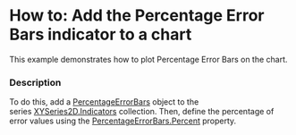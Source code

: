 # How to: Add the Percentage Error Bars indicator to a chart


<p>This example demonstrates how to plot Percentage Error Bars on the chart.</p>


<h3>Description</h3>

To do this, add a&nbsp;<a href="https://documentation.devexpress.com/#WPF/clsDevExpressXpfChartsPercentageErrorBarstopic">PercentageErrorBars</a>&nbsp;object to the series&nbsp;<a href="https://documentation.devexpress.com/#WPF/DevExpressXpfChartsXYSeries2D_Indicatorstopic">XYSeries2D.Indicators</a>&nbsp;collection.&nbsp;Then, define&nbsp;the percentage of error values using the&nbsp;<a href="https://documentation.devexpress.com/#WPF/DevExpressXpfChartsPercentageErrorBars_Percenttopic">PercentageErrorBars.Percent</a>&nbsp;property.

<br/>


